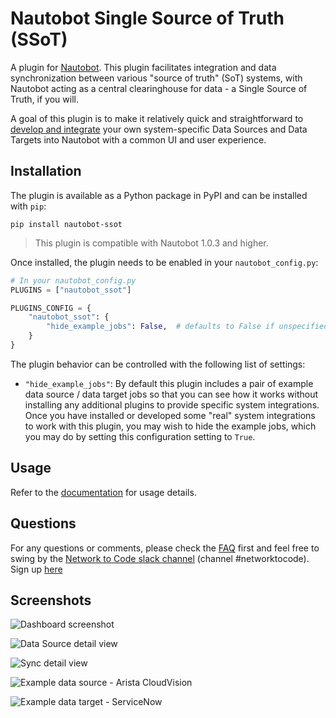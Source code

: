 # Nautobot Single Source of Truth (SSoT)

A plugin for [Nautobot](https://github.com/nautobot/nautobot). This plugin facilitates integration and data synchronization between various "source of truth" (SoT) systems, with Nautobot acting as a central clearinghouse for data - a Single Source of Truth, if you will.

A goal of this plugin is to make it relatively quick and straightforward to [develop and integrate](https://nautobot-plugin-ssot.readthedocs.io/en/latest/developing_jobs/) your own system-specific Data Sources and Data Targets into Nautobot with a common UI and user experience.

## Installation

The plugin is available as a Python package in PyPI and can be installed with `pip`:

```shell
pip install nautobot-ssot
```

> This plugin is compatible with Nautobot 1.0.3 and higher.

Once installed, the plugin needs to be enabled in your `nautobot_config.py`:

```python
# In your nautobot_config.py
PLUGINS = ["nautobot_ssot"]

PLUGINS_CONFIG = {
    "nautobot_ssot": {
        "hide_example_jobs": False,  # defaults to False if unspecified
    }
}
```

The plugin behavior can be controlled with the following list of settings:

- `"hide_example_jobs"`: By default this plugin includes a pair of example data source / data target jobs so that you can see how it works without installing any additional plugins to provide specific system integrations. Once you have installed or developed some "real" system integrations to work with this plugin, you may wish to hide the example jobs, which you may do by setting this configuration setting to `True`.

## Usage

Refer to the [documentation](https://nautobot-plugin-ssot.readthedocs.io/en/latest/) for usage details.

## Questions

For any questions or comments, please check the [FAQ](FAQ.md) first and feel free to swing by the [Network to Code slack channel](https://networktocode.slack.com/) (channel #networktocode).
Sign up [here](http://slack.networktocode.com/)

## Screenshots

![Dashboard screenshot](https://nautobot-plugin-ssot.readthedocs.io/en/latest/images/dashboard_initial.png)

![Data Source detail view](https://nautobot-plugin-ssot.readthedocs.io/en/latest/images/data_source_detail.png)

![Sync detail view](https://nautobot-plugin-ssot.readthedocs.io/en/latest/images/sync_detail.png)

![Example data source - Arista CloudVision](https://nautobot-plugin-ssot.readthedocs.io/en/latest/images/example_cloudvision.png)

![Example data target - ServiceNow](https://nautobot-plugin-ssot.readthedocs.io/en/latest/images/example_servicenow.png)
